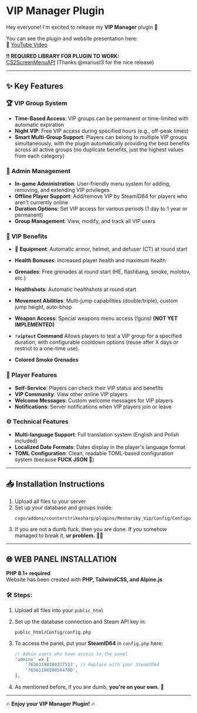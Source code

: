 # VIP Manager Plugin

Hey everyone! I'm excited to release my **VIP Manager** plugin 🚀  

You can see the plugin and website presentation here:  
🎥 [YouTube Video](https://www.youtube.com/watch?v=-_8g3y1Z28Y)  

**‼️ REQUIRED LIBRARY FOR PLUGIN TO WORK:**  
[CS2ScreenMenuAPI](https://github.com/T3Marius/CS2ScreenMenuAPI) (Thanks @mariust3 for the nice release)  

---

## ✨ Key Features

### 🏆 VIP Group System
- **Time-Based Access**: VIP groups can be permanent or time-limited with automatic expiration
- **Night VIP**: Free VIP access during specified hours (e.g., off-peak times)
- **Smart Multi-Group Support**: Players can belong to multiple VIP groups simultaneously, with the plugin automatically providing the best benefits across all active groups (no duplicate benefits, just the highest values from each category)

### 🔧 Admin Management
- **In-game Administration**: User-friendly menu system for adding, removing, and extending VIP privileges
- **Offline Player Support**: Add/remove VIP by SteamID64 for players who aren't currently online
- **Duration Options**: Set VIP access for various periods (1 day to 1 year or permanent)
- **Group Management**: View, modify, and track all VIP users

### 🎁 VIP Benefits
- :gun: **Equipment**: Automatic armor, helmet, and defuser (CT) at round start
- **Health Bonuses**: Increased player health and maximum health
- **Grenades**: Free grenades at round start (HE, flashbang, smoke, molotov, etc.)
- **Healthshots**: Automatic healthshots at round start
- **Movement Abilities**: Multi-jump capabilities (double/triple), custom jump height, auto-bhop
- **Weapon Access**: Special weapons menu access (!guns) **(NOT YET IMPLEMENTED)**

- **`!viptest` Command** Allows players to test a VIP group for a specified duration, with configurable cooldown options (reuse after X days or restrict to a one-time use).
- **Colored Smoke Grenades**
### 👥 Player Features
- **Self-Service**: Players can check their VIP status and benefits
- **VIP Community**: View other online VIP players
- **Welcome Messages**: Custom welcome messages for VIP players
- **Notifications**: Server notifications when VIP players join or leave

### ⚙️ Technical Features
- **Multi-language Support**: Full translation system (English and Polish included)
- **Localized Date Formats**: Dates display in the player's language format
- **TOML Configuration**: Clean, readable TOML-based configuration system (because **FUCK JSON** 🤬)

---

## 📥 Installation Instructions

1. Upload all files to your server  
2. Set up your database and groups inside:  
   ```
   csgo/addons/counterstrikesharp/plugins/Mesharsky_Vip/Config/Configuration.toml
   ```
3. If you are not a dumb fuck, then you are done. If you somehow managed to break it, **ur problem.** 🤷‍♂️

---

## 🌐 WEB PANEL INSTALLATION

**PHP 8.1+ required**  
Website has been created with **PHP, TailwindCSS, and Alpine.js**  

### 🛠 Steps:
1. Upload all files into your `public_html`
2. Set up the database connection and Steam API key in:  
   ```
   public_html/Config/config.php
   ```
3. To access the panel, put your **SteamID64** in `config.php` here:

   ```php
   // Admin users who have access to the panel
   'admins' => [
       '76561198380337533', // Replace with your SteamID64
       '76561198100544780',
   ],
   ```

4. As mentioned before, if you are dumb, **you're on your own.** 🤡

---
🔥 **Enjoy your VIP Manager Plugin!** 🔥
